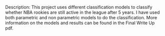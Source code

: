 Description: This project uses different classification models to classify whether NBA rookies are still active in the league after 5 years. I have used both parametric and non parametric models to do the classification. More information on the models and results can be found in the Final Write Up pdf. 
